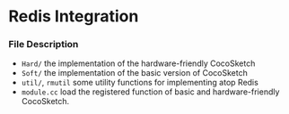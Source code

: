 # Redis Integration

### File Description
* `Hard/` the implementation of the hardware-friendly CocoSketch
* `Soft/` the implementation of the basic version of CocoSketch
* `util/`, `rmutil` some utility functions for implementing atop Redis
* `module.cc` load the registered function of basic and hardware-friendly CocoSketch.